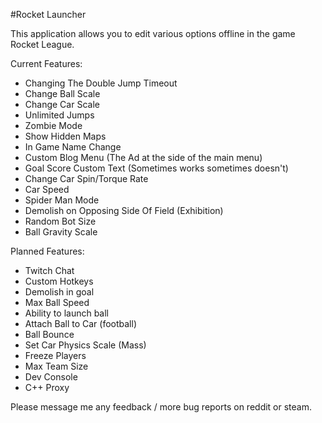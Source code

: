 #Rocket Launcher

This application allows you to edit various options offline in the game Rocket League.

Current Features:

- Changing The Double Jump Timeout
- Change Ball Scale
- Change Car Scale
- Unlimited Jumps
- Zombie Mode
- Show Hidden Maps
- In Game Name Change
- Custom Blog Menu (The Ad at the side of the main menu)
- Goal Score Custom Text (Sometimes works sometimes doesn't)
- Change Car Spin/Torque Rate
- Car Speed
- Spider Man Mode
- Demolish on Opposing Side Of Field (Exhibition)
- Random Bot Size 
- Ball Gravity Scale

Planned Features:

- Twitch Chat
- Custom Hotkeys
- Demolish in goal
- Max Ball Speed
- Ability to launch ball
- Attach Ball to Car (football)
- Ball Bounce
- Set Car Physics Scale (Mass)
- Freeze Players
- Max Team Size
- Dev Console
- C++ Proxy

Please message me any feedback / more bug reports on reddit or steam.